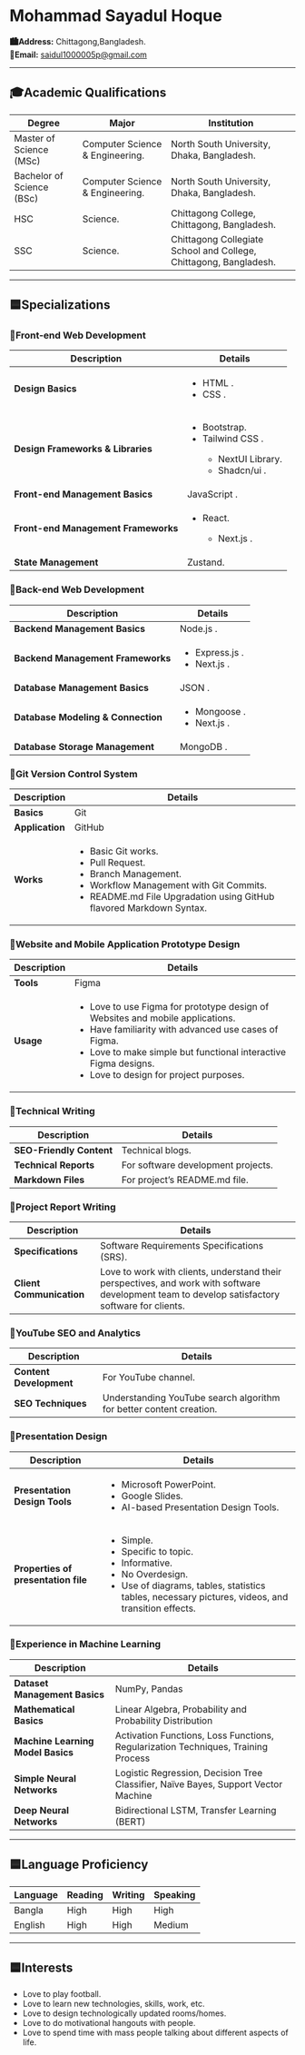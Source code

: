 # Mohammad Sayadul Hoque

**🏙️Address:** Chittagong,Bangladesh.  
**📧Email:** saidul1000005p@gmail.com  

---

## 🎓Academic Qualifications

| Degree          | Major                       | Institution                      | 
|-----------------|-----------------------------|----------------------------------|
| Master of Science (MSc) | Computer Science & Engineering. | North South University, Dhaka, Bangladesh. | 
| Bachelor of Science (BSc) | Computer Science & Engineering. | North South University, Dhaka, Bangladesh. | 
| HSC            | Science.                     | Chittagong College, Chittagong, Bangladesh. | 
| SSC            | Science.                     | Chittagong Collegiate School and College, Chittagong, Bangladesh. | 

---

## 🟦Specializations

### 🔷Front-end Web Development

| **Description**                       | **Details** |
|---------------------------------------|-------------|
| **Design Basics**                     | <ul> <li> HTML . </li>  <li> CSS . </li> </ul> |
| **Design Frameworks & Libraries**     | <ul><li>Bootstrap.</li> <li>Tailwind CSS .</li>  <ul> <li>NextUI Library.</li> <li>Shadcn/ui .</li> </ul> </ul> |
| **Front-end Management Basics**       | JavaScript .  |
| **Front-end Management Frameworks**   | <ul> <li> React. </li> <ul> <li> Next.js . </li> </ul> </ul>|
| **State Management**                  | Zustand.     |

### 🔷Back-end Web Development

| **Description**                       | **Details** |
|---------------------------------------|-------------|
| **Backend Management Basics**         | Node.js .    |
| **Backend Management Frameworks**     | <ul> <li> Express.js . </li> <li> Next.js . </li> </ul> |
| **Database Management Basics**        | JSON .       |
| **Database Modeling & Connection**    | <ul> <li> Mongoose . </li> <li> Next.js . </li> <ul> |
| **Database Storage Management**       | MongoDB .    |

### 🔷Git Version Control System

| **Description**                       | **Details** |
|---------------------------------------|-------------|
| **Basics**                            | Git         |
| **Application**                       | GitHub      |
| **Works**                             | <ul> <li> Basic Git works. </li> <li> Pull Request. </li> <li> Branch Management. </li> <li> Workflow Management with Git Commits. </li> <li> README.md File Upgradation using GitHub flavored Markdown Syntax. </li> </ul> |

### 🔷Website and Mobile Application Prototype Design

| **Description**                       | **Details** |
|---------------------------------------|-------------|
| **Tools**                             | Figma       |
| **Usage**                             | <ul> <li> Love to use Figma for prototype design of Websites and mobile applications. </li> <li> Have familiarity with advanced use cases of Figma. </li> <li> Love to make simple but functional interactive Figma designs. </li> <li> Love to design for project purposes. </li> </ul> |

### 🔷Technical Writing

| **Description**                       | **Details** |
|---------------------------------------|-------------|
| **SEO-Friendly Content**              | Technical blogs. |
| **Technical Reports**                 | For software development projects. |
| **Markdown Files**                    | For project’s README.md file. |

### 🔷Project Report Writing

| **Description**                       | **Details** |
|---------------------------------------|-------------|
| **Specifications**                    | Software Requirements Specifications (SRS). |
| **Client Communication**              | Love to work with clients, understand their perspectives, and work with software development team to develop satisfactory software for clients.|

### 🔷YouTube SEO and Analytics

| **Description**                       | **Details** |
|---------------------------------------|-------------|
| **Content Development**               | For YouTube channel. |
| **SEO Techniques**                    | Understanding YouTube search algorithm for better content creation. |

### 🔷Presentation Design

| **Description**                       | **Details** |
|---------------------------------------|-------------|
| **Presentation Design Tools**                             | <ul> <li> Microsoft PowerPoint. </li> <li> Google Slides. </li> <li> AI-based Presentation Design Tools. </li> <ul> |
| **Properties of presentation file**                       | <ul> <li> Simple. </li> <li> Specific to topic. </li>  <li> Informative. </li> <li> No Overdesign. </li> <li> Use of diagrams, tables, statistics tables, necessary pictures, videos, and transition effects. |

### 🔷Experience in Machine Learning

| **Description**                       | **Details** |
|---------------------------------------|-------------|
| **Dataset Management Basics**         | NumPy, Pandas |
| **Mathematical Basics**               | Linear Algebra, Probability and Probability Distribution |
| **Machine Learning Model Basics**     | Activation Functions, Loss Functions, Regularization Techniques, Training Process |
| **Simple Neural Networks**            | Logistic Regression, Decision Tree Classifier, Naïve Bayes, Support Vector Machine |
| **Deep Neural Networks**              | Bidirectional LSTM, Transfer Learning (BERT) |

---

## 🟦Language Proficiency

| Language | Reading | Writing | Speaking |
|----------|---------|---------|----------|
| Bangla   | High    | High    | High     |
| English  | High    | High    | Medium   |

---

## 🟦Interests

- Love to play football.
- Love to learn new technologies, skills, work, etc.
- Love to design technologically updated rooms/homes.
- Love to do motivational hangouts with people.
- Love to spend time with mass people talking about different aspects of life.


